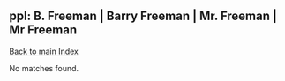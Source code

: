 
## ppl: B. Freeman | Barry Freeman | Mr. Freeman | Mr Freeman

[Back to main Index](README.md)

No matches found.
